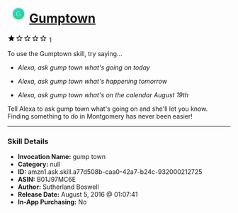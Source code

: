 # &nbsp;<img src="skill_icon" alt="Gumptown icon" width="36"> [Gumptown](http://alexa.amazon.com/#skills/amzn1.ask.skill.a77d508b-caa0-42a7-b24c-932000212725)
![1 stars](../../images/ic_star_black_18dp_1x.png)![1 stars](../../images/ic_star_border_black_18dp_1x.png)![1 stars](../../images/ic_star_border_black_18dp_1x.png)![1 stars](../../images/ic_star_border_black_18dp_1x.png)![1 stars](../../images/ic_star_border_black_18dp_1x.png) 1

To use the Gumptown skill, try saying...

* *Alexa, ask gump town what's going on today*

* *Alexa, ask gump town what's happening tomorrow*

* *Alexa, ask gump town what's on the calendar August 19th*

Tell Alexa to ask gump town what's going on and she'll let you know. Finding something to do in Montgomery has never been easier!

***

### Skill Details

* **Invocation Name:** gump town
* **Category:** null
* **ID:** amzn1.ask.skill.a77d508b-caa0-42a7-b24c-932000212725
* **ASIN:** B01J97MC6E
* **Author:** Sutherland Boswell
* **Release Date:** August 5, 2016 @ 01:07:41
* **In-App Purchasing:** No
